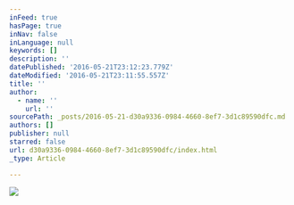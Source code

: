 ```yaml
---
inFeed: true
hasPage: true
inNav: false
inLanguage: null
keywords: []
description: ''
datePublished: '2016-05-21T23:12:23.779Z'
dateModified: '2016-05-21T23:11:55.557Z'
title: ''
author:
  - name: ''
    url: ''
sourcePath: _posts/2016-05-21-d30a9336-0984-4660-8ef7-3d1c89590dfc.md
authors: []
publisher: null
starred: false
url: d30a9336-0984-4660-8ef7-3d1c89590dfc/index.html
_type: Article

---
```

![](https://the-grid-user-content.s3-us-west-2.amazonaws.com/23f5f690-a456-490d-aa2d-c45b26b97fe0.jpg)
